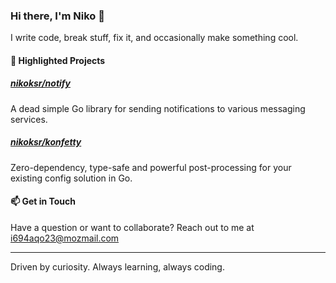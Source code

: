 ### Hi there, I'm Niko 👋

I write code, break stuff, fix it, and occasionally make something cool.

#### 🚀 Highlighted Projects

##### [nikoksr/notify](https://github.com/nikoksr/notify)
A dead simple Go library for sending notifications to various messaging services.

##### [nikoksr/konfetty](https://github.com/nikoksr/konfetty)
Zero-dependency, type-safe and powerful post-processing for your existing config solution in Go.

#### 📫 Get in Touch

Have a question or want to collaborate? Reach out to me at i694aqo23@mozmail.com

---

Driven by curiosity. Always learning, always coding.
